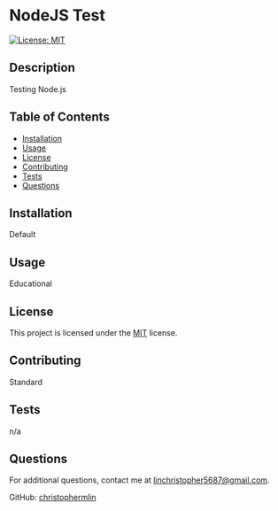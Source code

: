 # NodeJS Test

[![License: MIT](https://img.shields.io/badge/License-MIT-yellow.svg)](https://opensource.org/licenses/MIT)

## Description

Testing Node.js

## Table of Contents

- [Installation](#installation)
- [Usage](#usage)
- [License](#license)
- [Contributing](#contributing)
- [Tests](#tests)
- [Questions](#questions)

## Installation

Default

## Usage

Educational

## License

This project is licensed under the [MIT](https://opensource.org/licenses/MIT) license.

## Contributing

Standard

## Tests

n/a

## Questions

For additional questions, contact me at [linchristopher5687@gmail.com](mailto:linchristopher5687@gmail.com).

GitHub: [christophermlin](https://github.com/christophermlin)
